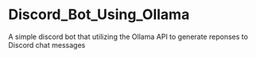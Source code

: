 # Discord_Bot_Using_Ollama
A simple discord bot that utilizing the Ollama API to generate reponses to Discord chat messages
